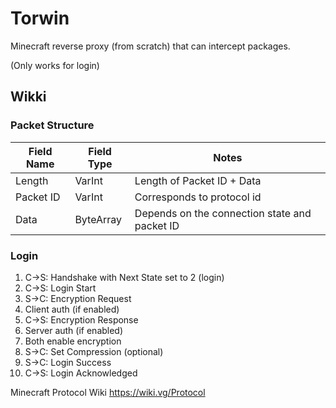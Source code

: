 # Torwin
Minecraft reverse proxy (from scratch) that can intercept packages.

(Only works for login)

## Wikki

### Packet Structure

| Field Name | Field Type | Notes                                           |
|------------|------------|-------------------------------------------------|
| Length     | VarInt     | Length of Packet ID + Data                      |
| Packet ID  | VarInt     | Corresponds to protocol id                      |
| Data       | ByteArray  | Depends on the connection state and packet ID   |

### Login

1. C→S: Handshake with Next State set to 2 (login)
2. C→S: Login Start
3. S→C: Encryption Request
4. Client auth (if enabled)
5. C→S: Encryption Response
6. Server auth (if enabled)
7. Both enable encryption
8. S→C: Set Compression (optional)
9. S→C: Login Success
10. C→S: Login Acknowledged

Minecraft Protocol Wiki https://wiki.vg/Protocol
